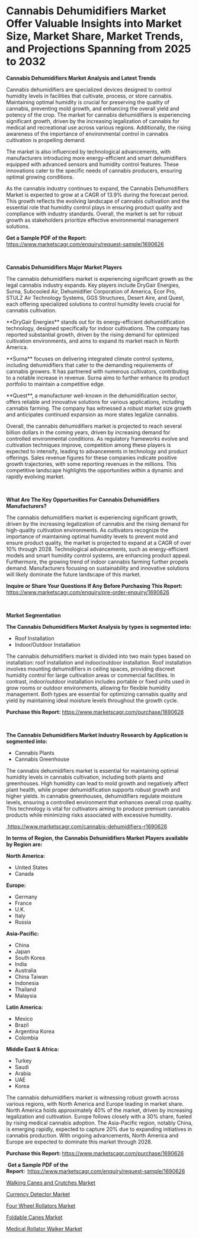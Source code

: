 <p><h1>Cannabis Dehumidifiers Market Offer Valuable Insights into Market Size, Market Share, Market Trends, and Projections Spanning from 2025 to 2032</h1></p><p><strong>Cannabis Dehumidifiers Market Analysis and Latest Trends</strong></p>
<p><p>Cannabis dehumidifiers are specialized devices designed to control humidity levels in facilities that cultivate, process, or store cannabis. Maintaining optimal humidity is crucial for preserving the quality of cannabis, preventing mold growth, and enhancing the overall yield and potency of the crop. The market for cannabis dehumidifiers is experiencing significant growth, driven by the increasing legalization of cannabis for medical and recreational use across various regions. Additionally, the rising awareness of the importance of environmental control in cannabis cultivation is propelling demand.</p><p>The market is also influenced by technological advancements, with manufacturers introducing more energy-efficient and smart dehumidifiers equipped with advanced sensors and humidity control features. These innovations cater to the specific needs of cannabis producers, ensuring optimal growing conditions.</p><p>As the cannabis industry continues to expand, the Cannabis Dehumidifiers Market is expected to grow at a CAGR of 13.9% during the forecast period. This growth reflects the evolving landscape of cannabis cultivation and the essential role that humidity control plays in ensuring product quality and compliance with industry standards. Overall, the market is set for robust growth as stakeholders prioritize effective environmental management solutions.</p></p>
<p><strong>Get a Sample PDF of the Report:&nbsp;</strong> <a href="https://www.marketscagr.com/enquiry/request-sample/1690626?utm_campaign=1166&utm_medium=2&utm_source=Github&utm_content=ia&utm_term=26032025&utm_id=cannabis-dehumidifiers">https://www.marketscagr.com/enquiry/request-sample/1690626</a></p>
<p>&nbsp;</p>
<p><strong>Cannabis Dehumidifiers Major Market Players</strong></p>
<p><p>The cannabis dehumidifiers market is experiencing significant growth as the legal cannabis industry expands. Key players include DryGair Energies, Surna, Subcooled Air, Dehumidifier Corporation of America, Ecor Pro, STULZ Air Technology Systems, GGS Structures, Desert Aire, and Quest, each offering specialized solutions to control humidity levels crucial for cannabis cultivation.  </p><p>**DryGair Energies** stands out for its energy-efficient dehumidification technology, designed specifically for indoor cultivations. The company has reported substantial growth, driven by the rising demand for optimized cultivation environments, and aims to expand its market reach in North America.</p><p>**Surna** focuses on delivering integrated climate control systems, including dehumidifiers that cater to the demanding requirements of cannabis growers. It has partnered with numerous cultivators, contributing to a notable increase in revenue. Surna aims to further enhance its product portfolio to maintain a competitive edge.</p><p>**Quest**, a manufacturer well-known in the dehumidification sector, offers reliable and innovative solutions for various applications, including cannabis farming. The company has witnessed a robust market size growth and anticipates continued expansion as more states legalize cannabis.</p><p>Overall, the cannabis dehumidifiers market is projected to reach several billion dollars in the coming years, driven by increasing demand for controlled environmental conditions. As regulatory frameworks evolve and cultivation techniques improve, competition among these players is expected to intensify, leading to advancements in technology and product offerings. Sales revenue figures for these companies indicate positive growth trajectories, with some reporting revenues in the millions. This competitive landscape highlights the opportunities within a dynamic and rapidly evolving market.</p></p>
<p>&nbsp;</p>
<p><strong>What Are The Key Opportunities For Cannabis Dehumidifiers Manufacturers?</strong></p>
<p><p>The cannabis dehumidifiers market is experiencing significant growth, driven by the increasing legalization of cannabis and the rising demand for high-quality cultivation environments. As cultivators recognize the importance of maintaining optimal humidity levels to prevent mold and ensure product quality, the market is projected to expand at a CAGR of over 10% through 2028. Technological advancements, such as energy-efficient models and smart humidity control systems, are enhancing product appeal. Furthermore, the growing trend of indoor cannabis farming further propels demand. Manufacturers focusing on sustainability and innovative solutions will likely dominate the future landscape of this market.</p></p>
<p><strong>Inquire or Share Your Questions If Any Before Purchasing This Report:</strong> <a href="https://www.marketscagr.com/enquiry/pre-order-enquiry/1690626?utm_campaign=1166&utm_medium=2&utm_source=Github&utm_content=ia&utm_term=26032025&utm_id=cannabis-dehumidifiers">https://www.marketscagr.com/enquiry/pre-order-enquiry/1690626</a></p>
<p>&nbsp;</p>
<p><strong>Market Segmentation</strong></p>
<p><strong>The Cannabis Dehumidifiers Market Analysis by types is segmented into:</strong></p>
<p><ul><li>Roof Installation</li><li>Indoor/Outdoor Installation</li></ul></p>
<p><p>The cannabis dehumidifiers market is divided into two main types based on installation: roof installation and indoor/outdoor installation. Roof installation involves mounting dehumidifiers in ceiling spaces, providing discreet humidity control for large cultivation areas or commercial facilities. In contrast, indoor/outdoor installation includes portable or fixed units used in grow rooms or outdoor environments, allowing for flexible humidity management. Both types are essential for optimizing cannabis quality and yield by maintaining ideal moisture levels throughout the growth cycle.</p></p>
<p><strong>Purchase this Report:&nbsp;</strong><a href="https://www.marketscagr.com/purchase/1690626?utm_campaign=1166&utm_medium=2&utm_source=Github&utm_content=ia&utm_term=26032025&utm_id=cannabis-dehumidifiers">https://www.marketscagr.com/purchase/1690626</a></p>
<p>&nbsp;</p>
<p><strong>The Cannabis Dehumidifiers Market Industry Research by Application is segmented into:</strong></p>
<p><ul><li>Cannabis Plants</li><li>Cannabis Greenhouse</li></ul></p>
<p><p>The cannabis dehumidifiers market is essential for maintaining optimal humidity levels in cannabis cultivation, including both plants and greenhouses. High humidity can lead to mold growth and negatively affect plant health, while proper dehumidification supports robust growth and higher yields. In cannabis greenhouses, dehumidifiers regulate moisture levels, ensuring a controlled environment that enhances overall crop quality. This technology is vital for cultivators aiming to produce premium cannabis products while minimizing risks associated with excessive humidity.</p></p>
<p><a href="https://www.marketscagr.com/cannabis-dehumidifiers-r1690626?utm_campaign=1166&utm_medium=2&utm_source=Github&utm_content=ia&utm_term=26032025&utm_id=cannabis-dehumidifiers">&nbsp;https://www.marketscagr.com/cannabis-dehumidifiers-r1690626</a></p>
<p><strong>In terms of Region, the Cannabis Dehumidifiers Market Players available by Region are:</strong></p>
<p>
    <p> <strong> North America: </strong>
        <ul>
            <li>United States</li>
            <li>Canada</li>
        </ul>
        </p> 
    <p> <strong> Europe: </strong>
        <ul>
            <li>Germany</li>
            <li>France</li>
            <li>U.K.</li>
            <li>Italy</li>
            <li>Russia</li>
        </ul>
        </p> 
    <p> <strong> Asia-Pacific: </strong>
        <ul>
            <li>China</li>
            <li>Japan</li>
            <li>South Korea</li>
            <li>India</li>
            <li>Australia</li>
            <li>China Taiwan</li>
            <li>Indonesia</li>
            <li>Thailand</li>
            <li>Malaysia</li>
        </ul>
        </p> 
    <p> <strong> Latin America: </strong>
        <ul>
            <li>Mexico</li>
            <li>Brazil</li>
            <li>Argentina Korea</li>
            <li>Colombia</li>
        </ul>
        </p> 
    <p> <strong> Middle East & Africa: </strong>
        <ul>
            <li>Turkey</li>
            <li>Saudi</li>
            <li>Arabia</li>
            <li>UAE</li>
            <li>Korea</li>
        </ul>
    </p>
    </p>
<p><p>The cannabis dehumidifiers market is witnessing robust growth across various regions, with North America and Europe leading in market share. North America holds approximately 40% of the market, driven by increasing legalization and cultivation. Europe follows closely with a 30% share, fueled by rising medical cannabis adoption. The Asia-Pacific region, notably China, is emerging rapidly, expected to capture 20% due to expanding initiatives in cannabis production. With ongoing advancements, North America and Europe are expected to dominate this market through 2028.</p></p>
<p><strong>Purchase this Report: </strong><a href="https://www.marketscagr.com/purchase/1690626?utm_campaign=1166&utm_medium=2&utm_source=Github&utm_content=ia&utm_term=26032025&utm_id=cannabis-dehumidifiers">https://www.marketscagr.com/purchase/1690626</a></p>
<p>&nbsp;<strong>Get a Sample PDF of the Report:&nbsp;&nbsp;</strong><a href="https://www.marketscagr.com/enquiry/request-sample/1690626?utm_campaign=1166&utm_medium=2&utm_source=Github&utm_content=ia&utm_term=26032025&utm_id=cannabis-dehumidifiers">https://www.marketscagr.com/enquiry/request-sample/1690626</a></p>
<p><strong></strong></p>
<p><p><a href="https://github.com/arifasabeygb/Market-Research-Report-List-1/blob/main/walking-canes-and-crutches-market.md?utm_campaign=1166&utm_medium=2&utm_source=Github&utm_content=ia&utm_term=26032025&utm_id=cannabis-dehumidifiers">Walking Canes and Crutches Market</a></p><p><a href="https://github.com/oshodikurc/Market-Research-Report-List-1/blob/main/currency-detector-market.md?utm_campaign=1166&utm_medium=2&utm_source=Github&utm_content=ia&utm_term=26032025&utm_id=cannabis-dehumidifiers">Currency Detector Market</a></p><p><a href="https://github.com/ocambdidarhz/Market-Research-Report-List-1/blob/main/four-wheel-rollators-market.md?utm_campaign=1166&utm_medium=2&utm_source=Github&utm_content=ia&utm_term=26032025&utm_id=cannabis-dehumidifiers">Four Wheel Rollators Market</a></p><p><a href="https://github.com/aslinalirey9/Market-Research-Report-List-1/blob/main/foldable-canes-market.md?utm_campaign=1166&utm_medium=2&utm_source=Github&utm_content=ia&utm_term=26032025&utm_id=cannabis-dehumidifiers">Foldable Canes Market</a></p><p><a href="https://github.com/ajegiobitsa/Market-Research-Report-List-1/blob/main/medical-rollator-walker-market.md?utm_campaign=1166&utm_medium=2&utm_source=Github&utm_content=ia&utm_term=26032025&utm_id=cannabis-dehumidifiers">Medical Rollator Walker Market</a></p></p>